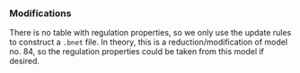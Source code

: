 ### Modifications

There is no table with regulation properties, so we only use the update rules to construct a `.bnet` file. In theory, this is a reduction/modification of model no. 84, so the regulation properties could be taken from this model if desired.